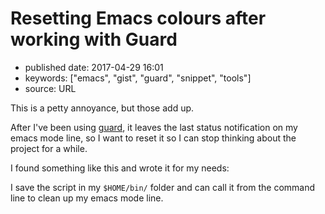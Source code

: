 # Resetting Emacs colours after working with Guard

- published date: 2017-04-29 16:01
- keywords: ["emacs", "gist", "guard", "snippet", "tools"]
- source: URL



This is a petty annoyance, but those add up.

After I've been using [guard](https://github/guard/guard), it leaves
the last status notification on my emacs mode line, so I want to reset
it so I can stop thinking about the project for a while.

I found something like this and wrote it for my needs:

<script src="https://gist.github.com/tamouse/4eaa00af7b415fc48ac03bcb97a4c2ac.js"></script>

I save the script in my `$HOME/bin/` folder and can call it from the
command line to clean up my emacs mode line.
